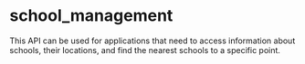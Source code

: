# school_management
This API can be used for applications that need to access information about schools, their locations, and find the nearest schools to a specific point.
